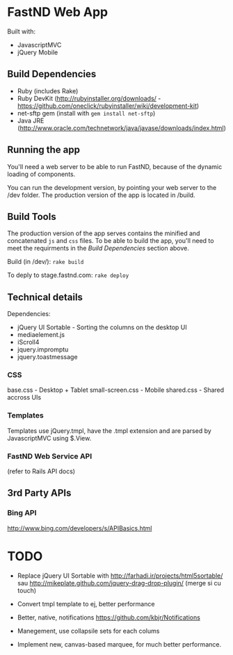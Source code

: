 # FastND Web App

Built with:

* JavascriptMVC
* jQuery Mobile


## Build Dependencies

* Ruby (includes Rake)
* Ruby DevKit (http://rubyinstaller.org/downloads/ - https://github.com/oneclick/rubyinstaller/wiki/development-kit)
* net-sftp gem (install with `gem install net-sftp`)
* Java JRE (http://www.oracle.com/technetwork/java/javase/downloads/index.html)


## Running the app

You'll need a web server to be able to run FastND, because of the dynamic loading of components.

You can run the development version, by pointing your web server to the /dev folder.
The production version of the app is located in /build.

## Build Tools

The production version of the app serves contains the minified and concatenated `js` and `css` files. To be able to build the app, you'll need to meet the requirments in the *Build Dependencies* section above.

Build (in /dev/):
`rake build`

To deply to stage.fastnd.com:
`rake deploy`

## Technical details

Dependencies:

* jQuery UI Sortable - Sorting the columns on the desktop UI
* mediaelement.js
* iScroll4
* jquery.impromptu
* jquery.toastmessage

### CSS

base.css - Desktop + Tablet
small-screen.css - Mobile
shared.css - Shared accross UIs

### Templates

Templates use jQuery.tmpl, have the .tmpl extension and are parsed by JavascriptMVC using $.View.

### FastND Web Service API

(refer to Rails API docs)


## 3rd Party APIs

### Bing API
http://www.bing.com/developers/s/APIBasics.html


# TODO

* Replace jQuery UI Sortable with 
	http://farhadi.ir/projects/html5sortable/
	sau
	http://mikeplate.github.com/jquery-drag-drop-plugin/ (merge si cu touch)
	
* Convert tmpl template to ej, better performance
* Better, native, notifications https://github.com/kbjr/Notifications
* Manegement, use collapsile sets for each colums
* Implement new, canvas-based marquee, for much better performance.


	<span id="sp_marqueeCanvas"> <!--this should always be the same as the "name" setting below, but with "sp_" at the start-->
	<script>
	//Settings you can change
	var text = "I love my <canvas>"; //The text to scroll
	var link = "test"; //an optional hyperlink - if it's empty the link will be inactive.

	var name = "marqueeCanvas"; //Name of the canvas, needs to be unique for each canvas on a single page.
	var width = 500; //width of the canvas
	var height = 50; //height of the canvas
	var dir = 1; //1 is left, -1 is right :)
	var speed = 10; //higher is faster

	var fontsize = "18pt"; //font size as per CSS rules
	var fontfamily = "Comic Sans MS, serif"; //font family as per CSS rules
	var fontweight = "bold"; //font weight as per CSS rules
	var fontcolor = "#F00F00"; //Font colour as per CSS rules
	var style = ""; /*optional - inline CSS for any further styles to apply to the canvas.
	* For example: most useful for setting a border or background colour, as both are transparent by default:
	* var style = "border: solid thick #000; background: #009";
	*/

	var nocanvas = "Uh oh, this browser doesn't support &lt;canvas&gt;"; /*HTML for when canvas isn't supported.
	*You should provide an alternative here for people that can't see the canvas version, such as:
	*a static image
	*an animated GIF
	*an alternative animation (using Flash, Java or some other plug-in reliant technology)
	*the <marquee> tag, even? (please don't do this one)
	*/
	 
	//End of settings


	//Marquee code, don't edit if you don't know what you're doing
	//First create the canvas and apply its settings as above
	var spanvas = document.getElementById('sp_'+name);
	var canvasparent;

	if (link != "") //there's a hyperlink set - we need an anchor tag on the canvas
		{
			var newanchor = document.createElement('a');
			newanchor.setAttribute('href',link);
			canvasparent = newanchor; //the canvas needs to be added to the anchor tag
			spanvas.appendChild(newanchor);
		}
	else //no hyperlink - the canvas needs adding to the span element
		{
			canvasparent = spanvas;
		}

	var newcanvas = document.createElement('canvas');
	newcanvas.setAttribute('id',name);
	newcanvas.setAttribute('width',width);
	newcanvas.setAttribute('height',height);
	newcanvas.setAttribute('style',style);
	newcanvas.innerHTML = nocanvas;
	canvasparent.appendChild(newcanvas);

	//Now get ready to draw text
	var font = fontweight+" "+fontsize+" "+fontfamily; //font style as per CSS rules
	var marquee = document.getElementById(name)
	var context = marquee.getContext("2d");
	var x = width;
	var textlength;

	//Now draw and animate the text
	setInterval(draw, 1000 / (speed * 10)); //repeatedly calls the draw function, below:

	function draw()
		{
			marquee.width = marquee.width; //simplest way to clear a canvas frame
			context.fillStyle = fontcolor;
			context.font = font;
			context.textBaseline = "middle";
			context.fillText(text, x, height / 2); //draw the text in the specified style
			
			x -= dir; //move in the specified direction by 1.
			
			textlength = context.measureText(text); //this gives a pixel length of the text string
			
			if (x < 0 - textlength.width) //Text has scrolled off the left hand side; restart it.
			{
				x = width;
			}
			
			else if (x > width) //Text has scrolled off the right hand side; restart it.
			{
				x = 0 - textlength.width;
			}
		}
	</script>
	</span>​